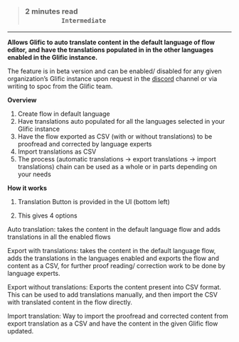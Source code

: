 > ### **2 minutes read &nbsp; &nbsp; &nbsp; &nbsp; &nbsp; &nbsp; &nbsp; &nbsp; &nbsp; &nbsp; &nbsp; &nbsp; &nbsp; &nbsp; &nbsp; &nbsp; &nbsp; &nbsp; &nbsp; &nbsp; &nbsp; &nbsp; &nbsp; &nbsp; &nbsp; &nbsp; &nbsp; &nbsp; &nbsp; &nbsp; &nbsp; &nbsp; &nbsp; &nbsp; &nbsp; &nbsp; &nbsp; &nbsp; &nbsp; &nbsp; &nbsp; &nbsp; &nbsp; &nbsp; &nbsp; &nbsp; &nbsp; &nbsp; &nbsp; &nbsp; &nbsp; &nbsp; &nbsp; &nbsp; &nbsp;`Intermediate`**

---

**Allows Glific to auto translate content in the default language of flow editor, and have the translations populated in in the other languages enabled in the Glific instance.**

The feature is in beta version and can be enabled/ disabled for any given organization’s Glific instance upon request in the [discord](https://discord.gg/CAUgdQsZAd) channel or via writing to spoc from the Glific team.

**Overview**

1. Create flow in default language
2. Have translations auto populated for all the languages selected in your Glific instance
3. Have the flow exported as CSV (with or without translations) to be proofread and corrected by language experts
4. Import translations as CSV
5. The process (automatic translations -> export translations -> import translations) chain can be used as a whole or in parts depending on your needs

**How it works**

1. Translation Button is provided in the UI (bottom left) 

2. This gives 4 options

Auto translation: takes the content in the default language flow and adds translations in all the enabled flows 

Export with translations: takes the content in the default language flow, adds the translations in the languages enabled and exports the flow and content as a CSV, for further proof reading/ correction work to be done by language experts. 

Export without translations: Exports the content present into CSV format. This can be used to add translations manually, and then import the CSV with translated content in the flow directly.

Import translation: Way to import the proofread and corrected content from export translation as a CSV and have the content in the given Glific flow updated.  


